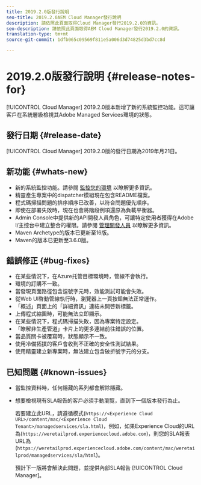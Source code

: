 ```yaml
---
title: 2019.2.0版發行說明
seo-title: 2019.2.0AEM Cloud Manager發行說明
description: 請依照此頁面取得Cloud Manager發行2019.2.0的資訊。
seo-description: 請依照此頁面取得AEM Cloud Manager發行2019.2.0的資訊。
translation-type: tm+mt
source-git-commit: 1dfb065c09569f811e5a006d3d74825d3bd7cc8d

---
```



# 2019.2.0版發行說明 {#release-notes-for}

[!UICONTROL Cloud Manager] 2019.2.0版本新增了新的系統監控功能。這可讓客戶在系統層級檢視其Adobe Managed Services環境的狀態。


## 發行日期 {#release-date}

[!UICONTROL Cloud Manager] 2019.2.0版的發行日期為2019年月21日。

## 新功能 {#whats-new}

* 新的系統監控功能。請參閱 [監控您的環境](monitor-your-environments.md) 以瞭解更多資訊。
* 精靈產生專案中的dispatcher模組現在包含README檔案。
* 程式碼掃描問題的排序順序已改善，以符合問題優先順序。
* 即使在部署失敗時，現在也會將階段例項還原為負載平衡器。
* Admin Console中提供新的API開發人員角色，可讓特定使用者獲得在Adobe I/主控台中建立整合的權限。請參閱 [管理開發人員](https://www.adobe.com/go/aac_api_prod_learn) 以瞭解更多資訊。
* Maven Archetype的版本已更新至16版。
* Maven的版本已更新至3.6.0版。

## 錯誤修正 {#bug-fixes}

* 在某些情況下，在Azure托管目標環境時，管線不會執行。
* 環境的訂購不一致。
* 當發現頁面路徑包含逗號字元時，效能測試可能會失敗。
* 從Web UI啓動管線執行時，瀏覽器上一頁按鈕無法正常運作。
* 「概述」頁面上的「詳細資訊」連結未開啓新標籤。
* 上傳程式縮圖時，可能無法立即顯示。
* 在某些情況下，程式碼掃描失敗，因為專案特定設定。
* 「瞭解非生產管道」卡片上的更多連結前往錯誤的位置。
* 當品質關卡被覆寫時，狀態顯示不一致。
* 使用冷備拓撲的客戶會收到不正確的安全性測試結果。
* 使用精靈建立新專案時，無法建立包含破折號字元的分支。

## 已知問題 {#known-issues}

* 當監控資料時，任何隱藏的系列都會解除隱藏。
* 想要檢視現有SLA報告的客戶必須手動瀏覽，直到下一個版本發行為止。

   若要建立此URL，請遵循模式(`https://<Experience Cloud URL>/content/mac/<Experience Cloud Tenant>/managedservices/sla.html`)，例如，如果Experience Cloud的URL為(`https://weretailprod.experiencecloud.adobe.com`)，則您的SLA報表URL為(`https://weretailprod.experiencecloud.adobe.com/content/mac/weretailprod/managedservices/sla/html`)。

   預計下一版將會解決此問題，並提供內部SLA報告 [!UICONTROL Cloud Manager]。
